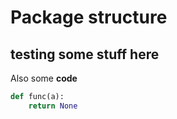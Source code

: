# Package structure

## testing some stuff here

Also some **code**

```python
def func(a):
    return None
```
